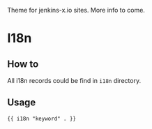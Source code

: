 Theme for jenkins-x.io sites. More info to come.

# I18n

## How to

All i18n records could be find in `i18n` directory.

## Usage

`{{ i18n "keyword" . }}`